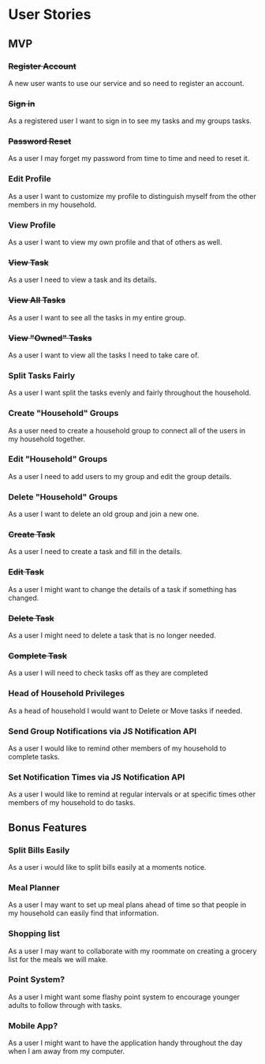 # User Stories

## MVP

### ~~Register Account~~

A new user wants to use our service and so need to register an account.

### ~~Sign in~~

As a registered user I want to sign in to see my tasks and my groups tasks.

### ~~Password Reset~~

As a user I may forget my password from time to time and need to reset it.

### Edit Profile

As a user I want to customize my profile to distinguish myself from the other members in my household.

### View Profile

As a user I want to view my own profile and that of others as well. 

### ~~View Task~~

As a user I need to view a task and its details.

### ~~View All Tasks~~

As a user I want to see all the tasks in my entire group.

### ~~View "Owned" Tasks~~

As a user I want to view all the tasks I need to take care of.

### Split Tasks Fairly

As a user I want split the tasks evenly and fairly throughout the household.

### Create "Household" Groups

As a user need to create a household group to connect all of the users in my household together.

### Edit "Household" Groups

As a user I need to add users to my group and edit the group details.

### Delete "Household" Groups

As a user I want to delete an old group and join a new one.

### ~~Create Task~~

As a user I need to create a task and fill in the details.

### ~~Edit Task~~

As a user I might want to change the details of a task if something has changed.

### ~~Delete Task~~

As a user I might need to delete a task that is no longer needed. 

### ~~Complete Task~~

As a user I will need to check tasks off as they are completed

### Head of Household Privileges

As a head of household I would want to Delete or Move tasks if needed.

### Send Group Notifications via JS Notification API

As a user I would like to remind other members of my household to complete tasks.

### Set Notification Times via JS Notification API

As a user I would like to remind at regular intervals or at specific times other members of my household to do tasks.

## Bonus Features

### Split Bills Easily

As a user i would like to split bills easily at a moments notice.

### Meal Planner

As a user I may want to set up meal plans ahead of time so that people in my household can easily find that information.

### Shopping list

As a user I may want to collaborate with my roommate on creating a grocery list for the meals we will make.

### Point System?

As a user I might want some flashy point system to encourage younger adults to follow through with tasks.

### Mobile App?

As a user I might want to have the application handy throughout the day when I am away from my computer.